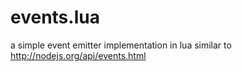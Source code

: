events.lua
==========

a simple event emitter implementation in lua similar to http://nodejs.org/api/events.html
